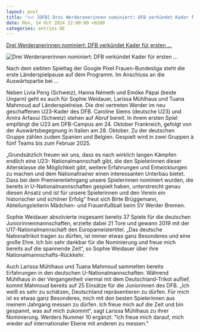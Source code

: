 ```yaml
---
layout: post
title: "🔥🔥 [DFB] Drei Werderanerinnen nominiert: DFB verkündet Kader für ersten ..."
date: Mon, 14 Oct 2024 22:00:00 +0200
categories: entries DE
---
```

[Drei Werderanerinnen nominiert: DFB verkündet Kader für ersten ...](https://www.werder.de/aktuell/news/frauen/2024/25/u23-nationalmannschaft-nominierung-15102024)

![Drei Werderanerinnen nominiert: DFB verkündet Kader für ersten ...](https://werdercdn.azureedge.net/?eID=crop&width=1200&height=630&file=fileadmin/user_upload/240902OBWOBSVW141__2_.jpg)

Nach dem siebten Spieltag der Google Pixel Frauen-Bundesliga steht die erste Länderspielpause auf dem Programm. Im Anschluss an die Auswärtspartie bei ...

Neben Livia Peng (Schweiz), Hanna Németh und Emöke Pápai (beide Ungarn) geht es auch für Sophie Weidauer, Larissa Mühlhaus und Tuana Mahmoud auf Länderspielreise. Die drei vertreten Werder im neu geschaffenen U23-Kader des DFB. Caroline Siems (deutsche U23) und Amira Arfaoui (Schweiz) stehen auf Abruf bereit. In ihrem ersten Spiel empfängt die U23 am DFB-Campus am 24. Oktober Frankreich, gefolgt von der Auswärtsbegegnung in Italien am 28. Oktober. Zu der deutschen Gruppe zählen zudem Spanien und Belgien. Gespielt wird in zwei Gruppen à fünf Teams bis zum Februar 2025.

„Grundsätzlich freuen wir uns, dass es nach wirklich langen Kämpfen endlich eine U23- Nationalmannschaft gibt, die den Spielerinnen dieser Altersklasse die Möglichkeit gibt, weitere Erfahrungen und Entwicklungen zu machen und dem Nationaltrainer einen interessanten Unterbau bietet. Dass bei dem Premierenlehrgang unsere Spielerinnen nominiert wurden, die bereits in U-Nationalmannschaften gespielt haben, unterstreicht genau diesen Ansatz und ist für unsere Spielerinnen und den Verein ein historischer und schöner Erfolg“ freut sich Birte Brüggemann, Abteilungsleiterin Mädchen- und Frauenfußball beim SV Werder Bremen.

Sophie Weidauer absolvierte insgesamt bereits 37 Spiele für die deutschen Juniorinnenmannschaften, erzielte dabei 21 Tore und gewann 2019 mit der U17-Nationalmannschaft den Europameistertitel. „Das deutsche Nationaltrikot tragen zu dürfen, ist immer etwas ganz Besonderes und eine große Ehre. Ich bin sehr dankbar für die Nominierung und freue mich bereits auf die spannende Zeit“, so Sophie Weidauer über ihre Nationalmannschafts-Rückkehr.

Auch Larissa Mühlhaus und Tuana Mahmoud sammelten bereits Erfahrungen in den deutschen U-Nationalmannschaften. Während Mühlhaus in der Vergangenheit viermal mit dem Deutschland-Trikot auflief, kommt Mahmoud bereits auf 25 Einsätze für die Juniorinnen des DFB. „Ich weiß es sehr zu schätzen, Deutschland repräsentieren zu dürfen. Für mich ist es etwas ganz Besonderes, mich mit den besten Spielerinnen aus meinem Jahrgang messen zu dürfen. Ich freue mich auf die Zeit und bin gespannt, was auf mich zukommt“, sagt Larissa Mühlhaus zu ihrer Nominierung. Werders Nummer 10 ergänzt: "Ich freue mich darauf, mich wieder auf internationaler Ebene mit anderen zu messen."

